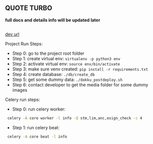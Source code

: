 ## QUOTE TURBO ##

**full docs and details info will be updated later**

##

[dev url](http://qturbo.dev.concitus.com)

Project Run Steps:

- Step 0: go to the project root folder
- Step 1: create virtual env: `virtualenv -p python3 env`
- Step 2: activate virtual env: `source env/bin/activate`
- Step 3: make sure venv created: `pip install -r requirements.txt`
- Step 4: create database: `./db/create_db`
- Step 5: get some dummy data: `./dokku_postdeploy.sh`
- Step 6: contact developer to get the media folder for some dummy images

Celery run steps:
- Step 0: run celery worker:
```bash
 celery -A core worker -l info -Q stm,lim,anc,esign_check -c 4
```
- Step 1: run celery beat:
```bash
 celery -A core beat -l info
```
